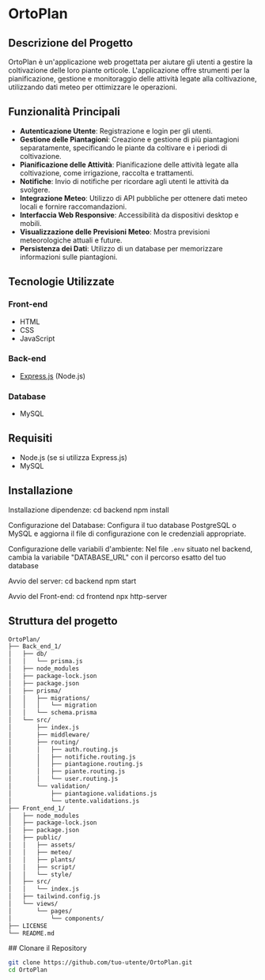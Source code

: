 # OrtoPlan

## Descrizione del Progetto

OrtoPlan è un'applicazione web progettata per aiutare gli utenti a gestire la coltivazione delle loro piante orticole. L'applicazione offre strumenti per la pianificazione, gestione e monitoraggio delle attività legate alla coltivazione, utilizzando dati meteo per ottimizzare le operazioni.

## Funzionalità Principali

- **Autenticazione Utente**: Registrazione e login per gli utenti.
- **Gestione delle Piantagioni**: Creazione e gestione di più piantagioni separatamente, specificando le piante da coltivare e i periodi di coltivazione.
- **Pianificazione delle Attività**: Pianificazione delle attività legate alla coltivazione, come irrigazione, raccolta e trattamenti.
- **Notifiche**: Invio di notifiche per ricordare agli utenti le attività da svolgere.
- **Integrazione Meteo**: Utilizzo di API pubbliche per ottenere dati meteo locali e fornire raccomandazioni.
- **Interfaccia Web Responsive**: Accessibilità da dispositivi desktop e mobili.
- **Visualizzazione delle Previsioni Meteo**: Mostra previsioni meteorologiche attuali e future.
- **Persistenza dei Dati**: Utilizzo di un database per memorizzare informazioni sulle piantagioni.

## Tecnologie Utilizzate

### Front-end
- HTML
- CSS
- JavaScript

### Back-end
- [Express.js](https://expressjs.com/) (Node.js)

### Database
- MySQL

## Requisiti

- Node.js (se si utilizza Express.js)
- MySQL

## Installazione
Installazione dipendenze:
cd backend
npm install

Configurazione del Database:
Configura il tuo database PostgreSQL o MySQL e aggiorna il file di configurazione con le credenziali appropriate.

Configurazione delle variabili d'ambiente:
Nel file `.env` situato nel backend, cambia la variabile "DATABASE_URL" con il percorso esatto del tuo database

Avvio del server:
cd backend
npm start

Avvio del Front-end:
cd frontend
npx http-server

## Struttura del progetto
```bash
OrtoPlan/
├── Back_end_1/
│   ├── db/
│   │   └── prisma.js
│   ├── node_modules
│   ├── package-lock.json
│   ├── package.json
│   ├── prisma/
│   │   ├── migrations/
│   │   │   └── migration
│   │   └── schema.prisma
│   └── src/
│       ├── index.js
│       ├── middleware/
│       ├── routing/
│       │   ├── auth.routing.js
│       │   ├── notifiche.routing.js
│       │   ├── piantagione.routing.js
│       │   ├── piante.routing.js
│       │   └── user.routing.js
│       └── validation/
│           ├── piantagione.validations.js
│           └── utente.validations.js
├── Front_end_1/
│   ├── node_modules
│   ├── package-lock.json
│   ├── package.json
│   ├── public/
│   │   ├── assets/
│   │   ├── meteo/
│   │   ├── plants/
│   │   ├── script/
│   │   └── style/
│   ├── src/
│   │   └── index.js
│   ├── tailwind.config.js
│   └── views/
│       └── pages/
│           └── components/
├── LICENSE
└── README.md
```

## Clonare il Repository
```bash
git clone https://github.com/tuo-utente/OrtoPlan.git
cd OrtoPlan
```


